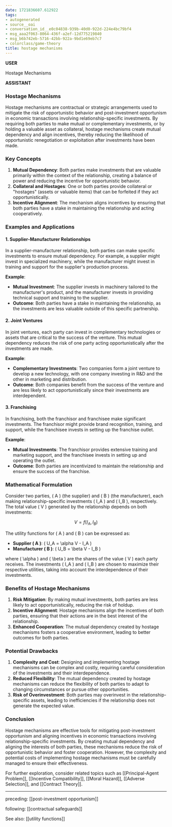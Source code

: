 ```yaml
---
date: 1721836607.612922
tags:
- autogenerated
- source__oai
- conversation_id__e0c04838-939b-40d0-922d-224e4bc79bf4
- msg_aaa2f063-8064-436f-a2ef-12d775219840
- msg_b6b742eb-5716-42bb-922a-9bd1e69eb7c7
- colorclass/game-theory
title: hostage mechanisms
---
```


**USER**

Hostage Mechanisms


**ASSISTANT**

### Hostage Mechanisms

Hostage mechanisms are contractual or strategic arrangements used to mitigate the risk of opportunistic behavior and post-investment opportunism in economic transactions involving relationship-specific investments. By requiring both parties to make mutual or complementary investments, or by holding a valuable asset as collateral, hostage mechanisms create mutual dependency and align incentives, thereby reducing the likelihood of opportunistic renegotiation or exploitation after investments have been made.

### Key Concepts

1. **Mutual Dependency**: Both parties make investments that are valuable primarily within the context of the relationship, creating a balance of power and reducing the incentive for opportunistic behavior.
2. **Collateral and Hostages**: One or both parties provide collateral or "hostages" (assets or valuable items) that can be forfeited if they act opportunistically.
3. **Incentive Alignment**: The mechanism aligns incentives by ensuring that both parties have a stake in maintaining the relationship and acting cooperatively.

### Examples and Applications

#### 1. Supplier-Manufacturer Relationships

In a supplier-manufacturer relationship, both parties can make specific investments to ensure mutual dependency. For example, a supplier might invest in specialized machinery, while the manufacturer might invest in training and support for the supplier's production process.

**Example**:
- **Mutual Investment**: The supplier invests in machinery tailored to the manufacturer's product, and the manufacturer invests in providing technical support and training to the supplier.
- **Outcome**: Both parties have a stake in maintaining the relationship, as the investments are less valuable outside of this specific partnership.

#### 2. Joint Ventures

In joint ventures, each party can invest in complementary technologies or assets that are critical to the success of the venture. This mutual dependency reduces the risk of one party acting opportunistically after the investments are made.

**Example**:
- **Complementary Investments**: Two companies form a joint venture to develop a new technology, with one company investing in R&D and the other in marketing and distribution.
- **Outcome**: Both companies benefit from the success of the venture and are less likely to act opportunistically since their investments are interdependent.

#### 3. Franchising

In franchising, both the franchisor and franchisee make significant investments. The franchisor might provide brand recognition, training, and support, while the franchisee invests in setting up the franchise outlet.

**Example**:
- **Mutual Investments**: The franchisor provides extensive training and marketing support, and the franchisee invests in setting up and operating the outlet.
- **Outcome**: Both parties are incentivized to maintain the relationship and ensure the success of the franchise.

### Mathematical Formulation

Consider two parties, \( A \) (the supplier) and \( B \) (the manufacturer), each making relationship-specific investments \( I_A \) and \( I_B \), respectively. The total value \( V \) generated by the relationship depends on both investments:

$$
V = f(I_A, I_B)
$$

The utility functions for \( A \) and \( B \) can be expressed as:

- **Supplier \( A \)**: \( U_A = \alpha V - I_A \)
- **Manufacturer \( B \)**: \( U_B = \beta V - I_B \)

where \( \alpha \) and \( \beta \) are the shares of the value \( V \) each party receives. The investments \( I_A \) and \( I_B \) are chosen to maximize their respective utilities, taking into account the interdependence of their investments.

### Benefits of Hostage Mechanisms

1. **Risk Mitigation**: By making mutual investments, both parties are less likely to act opportunistically, reducing the risk of holdup.
2. **Incentive Alignment**: Hostage mechanisms align the incentives of both parties, ensuring that their actions are in the best interest of the relationship.
3. **Enhanced Cooperation**: The mutual dependency created by hostage mechanisms fosters a cooperative environment, leading to better outcomes for both parties.

### Potential Drawbacks

1. **Complexity and Cost**: Designing and implementing hostage mechanisms can be complex and costly, requiring careful consideration of the investments and their interdependence.
2. **Reduced Flexibility**: The mutual dependency created by hostage mechanisms can reduce the flexibility of both parties to adapt to changing circumstances or pursue other opportunities.
3. **Risk of Overinvestment**: Both parties may overinvest in the relationship-specific assets, leading to inefficiencies if the relationship does not generate the expected value.

### Conclusion

Hostage mechanisms are effective tools for mitigating post-investment opportunism and aligning incentives in economic transactions involving relationship-specific investments. By creating mutual dependency and aligning the interests of both parties, these mechanisms reduce the risk of opportunistic behavior and foster cooperation. However, the complexity and potential costs of implementing hostage mechanisms must be carefully managed to ensure their effectiveness.

For further exploration, consider related topics such as [[Principal-Agent Problem]], [[Incentive Compatibility]], [[Moral Hazard]], [[Adverse Selection]], and [[Contract Theory]].


---

preceding: [[post-investment opportunism]]  


following: [[contractual safeguards]]

See also: [[utility functions]]